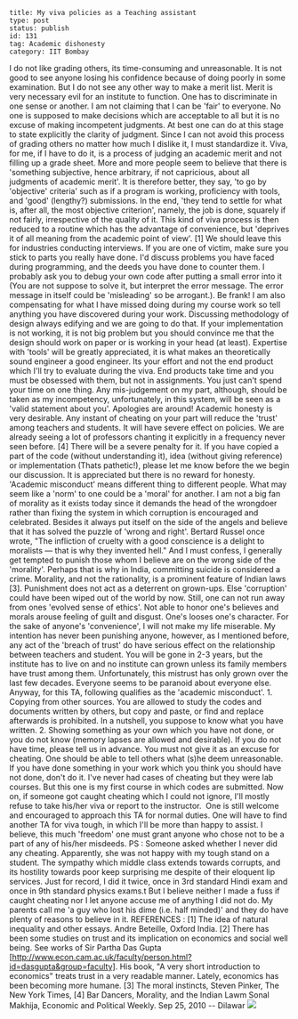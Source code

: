 ~~~~ 
title: My viva policies as a Teaching assistant
type: post
status: publish
id: 131
tag: Academic dishonesty
category: IIT Bombay
~~~~

I do not like grading others, its time-consuming and unreasonable. It is
not good to see anyone losing his confidence because of doing poorly in
some examination. But I do not see any other way to make a merit list.
Merit is very necessary evil for an institute to function. One has to
discriminate in one sense or another. I am not claiming that I can be
'fair' to everyone. No one is supposed to make decisions which are
acceptable to all but it is no excuse of making incompetent judgments.
At best one can do at this stage to state explicitly the clarity of
judgment. Since I can not avoid this process of grading others no matter
how much I dislike it, I must standardize it. Viva, for me, if I have to
do it, is a process of judging an academic merit and not filling up a
grade sheet. More and more people seem to believe that there is
'something subjective, hence arbitrary, if not capricious, about all
judgments of academic merit'. It is therefore better, they say, 'to go
by 'objective' criteria' such as if a program is working, proficiency
with tools, and 'good' (lengthy?) submissions. In the end, 'they tend to
settle for what is, after all, the most objective criterion', namely,
the job is done, squarely if not fairly, irrespective of the quality of
it. This kind of viva process is then reduced to a routine which has the
advantage of convenience, but 'deprives it of all meaning from the
academic point of view'. [1] We should leave this for industries
conducting interviews. If you are one of victim, make sure you stick to
parts you really have done. I'd discuss problems you have faced during
programming, and the deeds you have done to counter them. I probably ask
you to debug your own code after putting a small error into it (You are
not suppose to solve it, but interpret the error message. The error
message in itself could be 'misleading' so be arrogant.). Be frank! I am
also compensating for what I have missed doing during my course work so
tell anything you have discovered during your work. Discussing
methodology of design always edifying and we are going to do that. If
your implementation is not working, it is not big problem but you should
convince me that the design should work on paper or is working in your
head (at least). Expertise with 'tools' will be greatly appreciated, it
is what makes an theoretically sound engineer a good engineer. Its your
effort and not the end product which I'll try to evaluate during the
viva. End products take time and you must be obsessed with them, but not
in assignments. You just can't spend your time on one thing. Any
mis-judgement on my part, although, should be taken as my incompetency,
unfortunately, in this system, will be seen as a 'valid statement about
you'. Apologies are around! Academic honesty is very desirable. Any
instant of cheating on your part will reduce the 'trust' among teachers
and students. It will have severe effect on policies. We are already
seeing a lot of professors chanting it explicitly in a frequency never
seen before. [4] There will be a severe penalty for it. If you have
copied a part of the code (without understanding it), idea (without
giving reference) or implementation (Thats pathetic!), please let me
know before the we begin our discussion. It is appreciated but there is
no reward for honesty. 'Academic misconduct' means different thing to
different people. What may seem like a 'norm' to one could be a 'moral'
for another. I am not a big fan of morality as it exists today since it
demands the head of the wrongdoer rather than fixing the system in which
corruption is encouraged and celebrated. Besides it always put itself on
the side of the angels and believe that it has solved the puzzle of
'wrong and right'. Bertard Russel once wrote, "The infliction of cruelty
with a good conscience is a delight to moralists — that is why they
invented hell." And I must confess, I generally get tempted to punish
those whom I believe are on the wrong side of the 'morality'. Perhaps
that is why in India, committing suicide is considered a crime.
Morality, and not the rationality, is a prominent feature of Indian laws
[3]. Punishment does not act as a deterrent on grown-ups. Else
'corruption' could have been wiped out of the world by now. Still, one
can not run away from ones 'evolved sense of ethics'. Not able to honor
one's believes and morals arouse feeling of guilt and disgust. One's
looses one's character. For the sake of anyone's 'convenience', I will
not make my life miserable. My intention has never been punishing
anyone, however, as I mentioned before, any act of the 'breach of trust'
do have serious effect on the relationship between teachers and student.
You will be gone in 2-3 years, but the institute has to live on and no
institute can grown unless its family members have trust among them.
Unfortunately, this mistrust has only grown over the last few decades.
Everyone seems to be paranoid about everyone else. Anyway, for this TA,
following qualifies as the 'academic misconduct'. 1. Copying from other
sources. You are allowed to study the codes and documents written by
others, but copy and paste, or find and replace afterwards is
prohibited. In a nutshell, you suppose to know what you have written. 2.
Showing something as your own which you have not done, or you do not
know (memory lapses are allowed and desirable). If you do not have time,
please tell us in advance. You must not give it as an excuse for
cheating. One should be able to tell others what (s)he deem
unreasonable. If you have done something in your work which you think
you should have not done, don't do it. I've never had cases of cheating
but they were lab courses. But this one is my first course in which
codes are submitted. Now on, if someone got caught cheating which I
could not ignore, I'll mostly refuse to take his/her viva or report to
the instructor.  One is still welcome and encouraged to approach this TA
for normal duties. One will have to find another TA for viva tough, in
which I'll be more than happy to assist. I believe, this much 'freedom'
one must grant anyone who chose not to be a part of any of his/her
misdeeds. PS : Someone asked whether I never did any cheating.
Apparently, she was not happy with my tough stand on a student. The
sympathy which middle class extends towards corrupts, and its hostility
towards poor keep surprising me despite of their eloquent lip services.
Just for record, I did it twice, once in 3rd standard Hindi exam and
once in 9th standard physics exams.t But I believe neither I made a fuss
if caught cheating nor I let anyone accuse me of anything I did not do.
My parents call me 'a guy who lost his dime (i.e. half minded)' and they
do have plenty of reasons to believe in it. REFERENCES : [1] The idea of
natural inequality and other essays. Andre Beteille, Oxford India. [2]
There has been some studies on trust and its implication on economics
and social well being. See works of Sir Partha Das Gupta
[http://www.econ.cam.ac.uk/faculty/person.html?id=dasgupta&group=faculty].
His book, "A very short introduction to economics" treats trust in a
very readable manner. Lately, economics has been becoming more humane.
[3] The moral instincts, Steven Pinker, The New York Times, [4] Bar
Dancers, Morality, and the Indian Lawm Sonal Makhija, Economic and
Political Weekly. Sep 25, 2010 -- Dilawar
![](http://dilawarrajput.files.wordpress.com/2011/02/ca6cb-3794193585985230867-6275013593146326918.gif)
